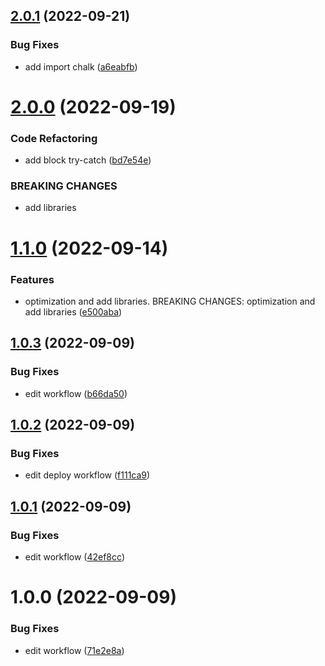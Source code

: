 ## [2.0.1](https://github.com/UrijHoruzij/create-gulp-template/compare/v2.0.0...v2.0.1) (2022-09-21)


### Bug Fixes

* add import chalk ([a6eabfb](https://github.com/UrijHoruzij/create-gulp-template/commit/a6eabfb641673c6829b3fb18445fcc3f3541d1f2))

# [2.0.0](https://github.com/UrijHoruzij/create-gulp-template/compare/v1.1.0...v2.0.0) (2022-09-19)


### Code Refactoring

* add block try-catch ([bd7e54e](https://github.com/UrijHoruzij/create-gulp-template/commit/bd7e54e903a09e0610cbff705c391a953f60f8c3))


### BREAKING CHANGES

* add libraries

# [1.1.0](https://github.com/UrijHoruzij/create-gulp-template/compare/v1.0.3...v1.1.0) (2022-09-14)


### Features

* optimization and add libraries.  BREAKING CHANGES: optimization and add libraries ([e500aba](https://github.com/UrijHoruzij/create-gulp-template/commit/e500aba7de7604320f8dcaf5fc1e859d0daaf5cf))

## [1.0.3](https://github.com/UrijHoruzij/create-gulp-template/compare/v1.0.2...v1.0.3) (2022-09-09)


### Bug Fixes

* edit workflow ([b66da50](https://github.com/UrijHoruzij/create-gulp-template/commit/b66da504607472e84850eca4d4ab4a960906ed24))

## [1.0.2](https://github.com/UrijHoruzij/create-gulp-template/compare/v1.0.1...v1.0.2) (2022-09-09)


### Bug Fixes

* edit deploy workflow ([f111ca9](https://github.com/UrijHoruzij/create-gulp-template/commit/f111ca97f0644b253d56acf80ca8ab43ebdff04b))

## [1.0.1](https://github.com/UrijHoruzij/create-gulp-template/compare/v1.0.0...v1.0.1) (2022-09-09)


### Bug Fixes

* edit workflow ([42ef8cc](https://github.com/UrijHoruzij/create-gulp-template/commit/42ef8cc2f30626c9eafc931d334eaf547461f5ae))

# 1.0.0 (2022-09-09)


### Bug Fixes

* edit workflow ([71e2e8a](https://github.com/UrijHoruzij/create-gulp-template/commit/71e2e8aa86f0114e2092149733e30fee46dca4fb))
